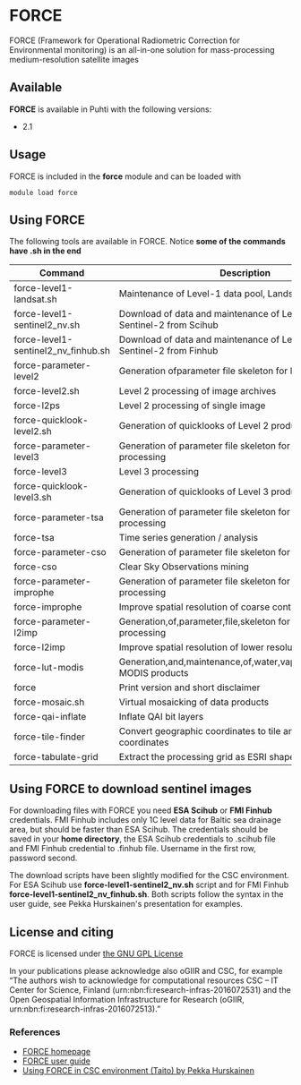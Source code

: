 # FORCE 

FORCE (Framework for Operational Radiometric Correction for Environmental monitoring) is an all-in-one solution for mass-processing medium-resolution satellite images

## Available

__FORCE__ is available in Puhti with the following versions:

* 2.1

## Usage

FORCE is included in the __force__ module and can be loaded with

`module load force`

## Using FORCE

The following tools are available in FORCE. Notice __some of the commands have .sh in the end__

| Command                             | Description                                                                   |
|-------------------------------------|-------------------------------------------------------------------------------|
| force-level1-landsat.sh             | Maintenance of Level-1 data pool, Landsat                                     |
| force-level1-sentinel2_nv.sh        | Download of data and maintenance of Level-1 data pool, Sentinel-2 from Scihub |
| force-level1-sentinel2_nv_finhub.sh | Download of data and maintenance of Level-1 data pool, Sentinel-2 from Finhub |
| force-parameter-level2              | Generation ofparameter file skeleton for Level 2 processing                   |
| force-level2.sh                     | Level 2 processing of image archives                                          |
| force-l2ps                          | Level 2 processing of single image                                            |
| force-quicklook-level2.sh           | Generation of quicklooks of Level 2 products                                  |
| force-parameter-level3              | Generation of parameter file skeleton for Level 3 processing                  |
| force-level3                        | Level 3 processing                                                            |
| force-quicklook-level3.sh           | Generation of quicklooks of Level 3 products                                  |
| force-parameter-tsa                 | Generation of parameter file skeleton for time series processing              |
| force-tsa                           | Time series generation / analysis                                             |
| force-parameter-cso                 | Generation of parameter file skeleton for CSO processing                      |
| force-cso                           | Clear Sky Observations mining                                                 |
| force-parameter-improphe            | Generation of parameter file skeleton for ImproPhe processing                 |
| force-improphe                      | Improve spatial resolution of coarse continuous fields                        |
| force-parameter-l2imp               | Generation,of,parameter,file,skeleton for Level,2,ImroPhe processing          |
| force-l2imp                         | Improve spatial resolution of lower resolution Level2 ARD                     |
| force-lut-modis                     | Generation,and,maintenance,of,water,vapor,database,using MODIS products       |
| force                               | Print version and short disclaimer                                            |
| force-mosaic.sh                     | Virtual mosaicking of data products                                           |
| force-qai-inflate                   | Inflate QAI bit layers                                                        |
| force-tile-finder                   | Convert geographic coordinates to tile and pixel coordinates                  |
| force-tabulate-grid                 | Extract the processing grid as ESRI shapefile                                 |

## Using FORCE to download sentinel images

For downloading files with FORCE you need __ESA Scihub__ or __FMI Finhub__ credentials. FMI Finhub includes only 1C level data for Baltic sea drainage area, but should be faster than ESA Scihub. The credentials should be saved in your __home directory__, the ESA Scihub credentials to .scihub file and FMI Finhub credential to .finhub file. Username in the first row, password second.

The download scripts have been slightly modified for the CSC environment. For ESA Scihub use __force-level1-sentinel2_nv.sh__ script and for FMI Finhub __force-level1-sentinel2_nv_finhub.sh__. Both scripts follow the syntax in the user guide, see Pekka Hurskainen's presentation for examples.

## License and citing

FORCE is licensed under [the GNU GPL License](http://www.gnu.org/licenses/)

In your publications please acknowledge also oGIIR and CSC, for example “The authors wish to acknowledge for computational resources CSC – IT Center for Science, Finland (urn:nbn:fi:research-infras-2016072531) and the Open Geospatial Information Infrastructure for Research (oGIIR, urn:nbn:fi:research-infras-2016072513).”

### References

* [FORCE homepage](https://www.uni-trier.de/?id=63673)
* [FORCE user guide](https://www.uni-trier.de/fileadmin/fb6/prof/FER/Downloads/Software/FORCE/FORCE-user-guide-v-2-0.pdf)
* [Using FORCE in CSC environment (Taito) by Pekka Hurskainen](https://research.csc.fi/documents/48467/73370/Satellite_time_series_processing_with_FORCE_in_CSC_Hurskainen.pdf/c6960f88-ec94-4c94-aca3-734c8d283268)
